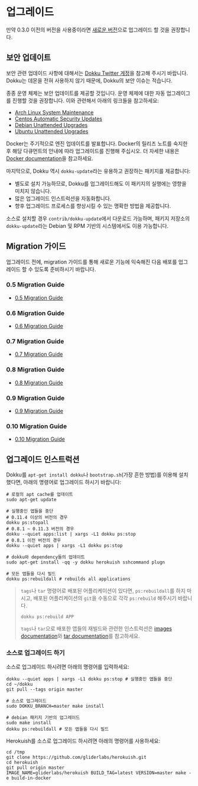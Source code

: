 # 업그레이드

만약 0.3.0 이전의 버전을 사용중이라면 [새로운 버전](/docs/getting-started/installation.md)으로 업그레이드 할 것을 권장합니다.

## 보안 업데이트

보안 관련 업데이드 사항에 대해서는 [Dokku Twitter 게정](https://twitter.com/dokku)을 참고해 주시기 바랍니다. Dokku는 데몬을 전혀 사용하지 않기 때문에, Dokku의 보안 이슈는 적습니다.

종종 운영 체제는 보안 업데이트를 제공할 것입니다. 운영 체제에 대한 자동 업그레이그를 진행할 것을 권장합니다. 이와 관련해서 아래의 링크들을 참고하세요:

- [Arch Linux System Maintenance](https://wiki.archlinux.org/index.php/System_maintenance)
- [Centos Automatic Security Updates](https://serversforhackers.com/c/automatic-security-updates-centos)
- [Debian Unattended Upgrades](https://wiki.debian.org/UnattendedUpgrades)
- [Ubuntu Unattended Upgrades](https://help.ubuntu.com/community/AutomaticSecurityUpdates)

Docker는 주기적으로 엔진 업데이트를 발표합니다. Docker의 릴리즈 노트를 숙지한 후 해당 다큐먼트의 안내에 따라 업그레이드를 진행해 주십시오. 더 자세한 내용은 [Docker documentation](https://docs.docker.com/)을 참고하세요.

마지막으로, Dokku 역시 `dokku-update`라는 유용하고 권장하는 패키지를 제공합니다:

- 별도로 설치 가능하므로, Dokku를 업그레이드해도 이 패키지의 실행에는 영향을 미치지 않습니다.
- 많은 업그레이드 인스트럭션을 자동화합니다.
- 향후 업그레이드 프로세스를 향상시킬 수 있는 명확한 방법을 제공합니다.

소스로 설치할 경우 `contrib/dokku-update`에서 다운로드 가능하며, 패키지 저장소의 `dokku-update`라는 Debian 및 RPM 기반의 시스템에서도 이용 가능합니다. 

## Migration 가이드

업그레이드 전에, migration 가이드를 통해 새로운 기능에 익숙해진 다음 배포를 업그레이드 할 수 있도록 준비하시기 바랍니다.

### 0.5 Migration Guide

- [0.5 Migration Guide](/docs/appendices/0.5.0-migration-guide.md)

### 0.6 Migration Guide

- [0.6 Migration Guide](/docs/appendices/0.6.0-migration-guide.md)

### 0.7 Migration Guide

- [0.7 Migration Guide](/docs/appendices/0.7.0-migration-guide.md)

### 0.8 Migration Guide

- [0.8 Migration Guide](/docs/appendices/0.8.0-migration-guide.md)

### 0.9 Migration Guide

- [0.9 Migration Guide](/docs/appendices/0.9.0-migration-guide.md)

### 0.10 Migration Guide

- [0.10 Migration Guide](/docs/appendices/0.10.0-migration-guide.md)

## 업그레이드 인스트럭션

Dokku를 `apt-get install dokku`나 `bootstrap.sh`(가장 흔한 방법)를 이용해 설치했다면, 아래의 명령어로 업그레이드 하시기 바랍니다:

```shell
# 로컬의 apt cache를 업데이트
sudo apt-get update

# 실행중인 앱들을 중단
# 0.11.4 이상의 버전의 경우
dokku ps:stopall
# 0.8.1 ~ 0.11.3 버전의 경우
dokku --quiet apps:list | xargs -L1 dokku ps:stop
# 0.8.1 이전 버전의 경우
dokku --quiet apps | xargs -L1 dokku ps:stop

# dokku와 dependency들의 업데이트
sudo apt-get install -qq -y dokku herokuish sshcommand plugn

# 모든 앱들을 다시 빌드
dokku ps:rebuildall # rebuilds all applications
```

> `tags`나 `tar` 명령어로 배포된 어플리케이션이 있다면, `ps:rebuildall`를 하지 마시고, 
> 배포된 어플리케이션의 `git`을 수동으로 각각 `ps:rebuild` 해주시기 바랍니다.
>
> ```
> dokku ps:rebuild APP
> ```
>
> `tags`나 `tar`으로 배포한 앱들의 재빌드와 관련한 인스트럭션은 
> [images documentation](/docs/deployment/methods/images.md)와 [tar documentation](/docs/deployment/methods/tar.md)를 참고하세요.


### 소스로 업그레이드 하기

소스로 업그레이드 하시려면 아래의 명령어를 입력하세요:

```shell
dokku --quiet apps | xargs -L1 dokku ps:stop # 실행중인 앱들을 중단
cd ~/dokku
git pull --tags origin master

# 소스로 업그레이드
sudo DOKKU_BRANCH=master make install

# debian 패키지 기반의 업그레이드
sudo make install
dokku ps:rebuildall # 모든 앱들을 다시 빌드
```

Herokuish를 소스로 업그레이드 하시려면 아래의 명령어를 사용하세요:

```shell
cd /tmp
git clone https://github.com/gliderlabs/herokuish.git
cd herokuish
git pull origin master
IMAGE_NAME=gliderlabs/herokuish BUILD_TAG=latest VERSION=master make -e build-in-docker
```
